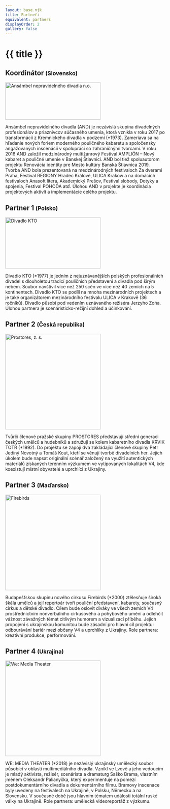 ```yaml
---
layout: base.njk
title: Partneři
equivalent: partners
displayOrder: 2
gallery: false
---
```


# {{ title }}

<article class="partner">

## Koordinátor <small>(Slovensko)</small>

[<img src="/img/partners/and.gif" width="300" height="117" alt="Ansámbel nepravidelného divadla n.o.">](https://www.and-theatre.art/)


Ansámbel nepravidelného divadla (AND) je nezávislá skupina divadelných profesionálov a priaznivcov súčasného umenia, ktorá vznikla v roku 2017 po transformácii z Kremnického divadla v podzemí (*1973). Zameriava sa na hľadanie nových foriem moderného pouličného kabaretu a spoločensky angažovaných inscenácií v spolupráci so zahraničnými tvorcami. V roku 2016 AND založil medzinárodný multižánrový Festival AMPLIÓN – Nový kabaret a pouličné umenie v Banskej Štiavnici. AND bol tiež spoluautorom projektu Renovácia identity pre Mesto kultúry Banská Štiavnica 2019. Tvorba AND bola prezentovaná na medzinárodných festivaloch Za dverami Praha, Festival REGIONY Hradec Králové, ULICA Krakow a na domácich festivaloch Anasoft litera, Akademický Prešov, Festival slobody, Dotyky a spojenia, Festival POHODA atď. Úlohou AND v projekte je koordinácia projektových aktivít a implementácie celého projektu.
</article>

<article class="partner">

## Partner 1 <small>(Polsko)</small>

[<img src="/img/partners/kto-teater-pl.png" width="300" height="161" alt="Divadlo KTO">](https://teatrkto.pl/)

Divadlo KTO (*1977) je jedním z nejuznávanějších polských profesionálních divadel s dlouholetou tradicí pouličních představení a divadla pod širým nebem. Soubor navštívil více než 250 scén ve více než 40 zemích na 5 kontinentech. Divadlo KTO se podílí na mnoha mezinárodních projektech a je také organizátorem mezinárodního festivalu ULICA v Krakově (36 ročníků). Divadlo působí pod vedením uznávaného režiséra Jerzyho Zońa. Úlohou partnera je scenáristicko-režijní dohled a účinkování.
</article>

<article class="partner">

## Partner 2 <small>(Česká republika)</small>

[<img src="/img/partners/prostores-round-cz.png" width="300" height="300" alt="Prostores, z. s.">](https://prostores.cz/)

Tvůrčí členové pražské skupiny PROSTORES představují střední generaci českých umělců a hudebníků a sdružují se kolem kabaretního divadla KRVIK TOTR (*1992). Do projektu se zapojí dva zakládající členové skupiny Petr Jediný Novotný a Tomáš Kout, kteří se věnují tvorbě divadelních her. Jejich úkolem bude napsat originální scénář založený na využití autentických materiálů získaných terénním výzkumem ve vytipovaných lokalitách V4, kde koexistují místní obyvatelé a uprchlíci z Ukrajiny. 
</article>

<article class="partner">

## Partner 3 <small>(Maďarsko)</small>

[<img src="/img/partners/firebirds-hu.png" width="300" height="300" alt="Firebirds">](https://firebirds.hu/)

Budapešťskou skupinu nového cirkusu Firebirds (*2000) ztělesňuje široká škála umělců a její repertoár tvoří pouliční představení, kabarety, současný cirkus a dětské divadlo. Cílem bude oslovit diváky ve všech zemích V4 prostřednictvím nonverbálního cirkusového a pohybového umění a odlehčit vážnost závažných témat citlivým humorem a vizualizací příběhu. Jejich propojení s ukrajinskou komunitou bude zásadní pro hlavní cíl projektu: odbourávání bariér mezi občany V4 a uprchlíky z Ukrajiny. Role partnera: kreativní produkce, performování.
</article>

<article class="partner">

## Partner 4 <small>(Ukrajina)</small>

[<img src="/img/partners/we-media-theater-ua.png" width="300" height="300" alt="We: Media Theater">](https://www.facebook.com/WEmediatheater)

WE: MEDIA THEATER (*2018) je nezávislý ukrajinský umělecký soubor působící v oblasti multimediálního divadla. Vznikl ve Lvově a jeho vedoucím je mladý aktivista, režisér, scenárista a dramaturg Saško Brama, vlastním jménem Oleksandr Palianyčka, který experimentuje na pomezí postdokumentárního divadla a dokumentárního filmu. Bramovy inscenace byly uvedeny na festivalech na Ukrajině, v Polsku, Německu a na Slovensku. V současné době jsou hlavním tématem události totální ruské války na Ukrajině. Role partnera: umělecká videoreportáž z výzkumu.
</article>
